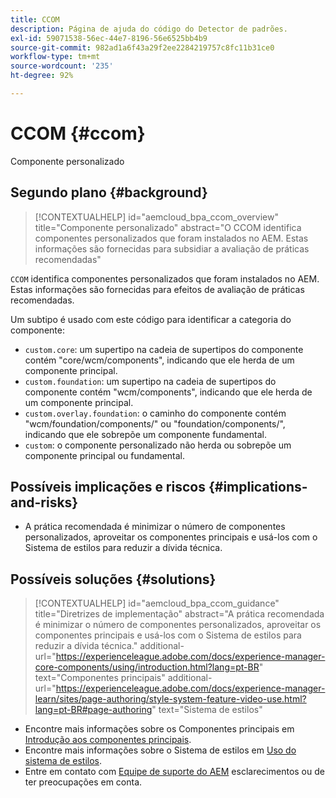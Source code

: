 ```yaml
---
title: CCOM
description: Página de ajuda do código do Detector de padrões.
exl-id: 59071538-56ec-44e7-8196-56e6525bb4b9
source-git-commit: 982ad1a6f43a29f2ee2284219757c8fc11b31ce0
workflow-type: tm+mt
source-wordcount: '235'
ht-degree: 92%

---
```


# CCOM {#ccom}

Componente personalizado

## Segundo plano {#background}

>[!CONTEXTUALHELP]
>id="aemcloud_bpa_ccom_overview"
>title="Componente personalizado"
>abstract="O CCOM identifica componentes personalizados que foram instalados no AEM. Estas informações são fornecidas para subsidiar a avaliação de práticas recomendadas"

`CCOM` identifica componentes personalizados que foram instalados no AEM. Estas informações são fornecidas para efeitos de avaliação de práticas recomendadas.

Um subtipo é usado com este código para identificar a categoria do componente:

* `custom.core`: um supertipo na cadeia de supertipos do componente contém &quot;core/wcm/components&quot;, indicando que ele herda de um componente principal.
* `custom.foundation`: um supertipo na cadeia de supertipos do componente contém &quot;wcm/components&quot;, indicando que ele herda de um componente principal.
* `custom.overlay.foundation`: o caminho do componente contém &quot;wcm/foundation/components/&quot; ou &quot;foundation/components/&quot;, indicando que ele sobrepõe um componente fundamental.
* `custom`: o componente personalizado não herda ou sobrepõe um componente principal ou fundamental.

## Possíveis implicações e riscos {#implications-and-risks}

* A prática recomendada é minimizar o número de componentes personalizados, aproveitar os componentes principais e usá-los com o Sistema de estilos para reduzir a dívida técnica.

## Possíveis soluções {#solutions}

>[!CONTEXTUALHELP]
>id="aemcloud_bpa_ccom_guidance"
>title="Diretrizes de implementação"
>abstract="A prática recomendada é minimizar o número de componentes personalizados, aproveitar os componentes principais e usá-los com o Sistema de estilos para reduzir a dívida técnica."
>additional-url="https://experienceleague.adobe.com/docs/experience-manager-core-components/using/introduction.html?lang=pt-BR" text="Componentes principais"
>additional-url="https://experienceleague.adobe.com/docs/experience-manager-learn/sites/page-authoring/style-system-feature-video-use.html?lang=pt-BR#page-authoring" text="Sistema de estilos"

* Encontre mais informações sobre os Componentes principais em [Introdução aos componentes principais](https://experienceleague.adobe.com/docs/experience-manager-core-components/using/introduction.html?lang=pt-BR).
* Encontre mais informações sobre o Sistema de estilos em [Uso do sistema de estilos](https://experienceleague.adobe.com/docs/experience-manager-learn/sites/page-authoring/style-system-feature-video-use.html?lang=pt-BR#page-authoring).
* Entre em contato com [Equipe de suporte do AEM](https://helpx.adobe.com/br/enterprise/using/support-for-experience-cloud.html) esclarecimentos ou de ter preocupações em conta.

